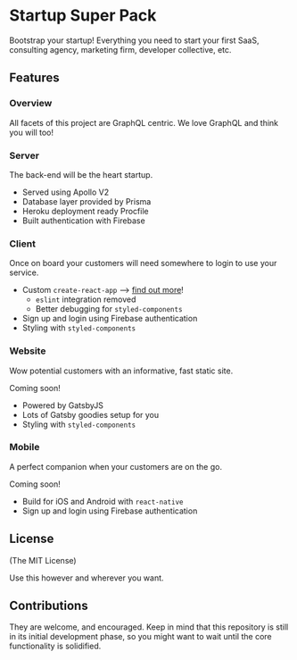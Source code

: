 # Startup Super Pack

Bootstrap your startup! Everything you need to start your first SaaS, consulting agency, marketing firm, developer collective, etc.

## Features

### Overview

All facets of this project are GraphQL centric. We love GraphQL and think you will too!

### Server

The back-end will be the heart  startup.

- Served using Apollo V2
- Database layer provided by Prisma
- Heroku deployment ready Procfile
- Built authentication with Firebase

### Client

Once on board your customers will need somewhere to login to use your service.

- Custom `create-react-app` --> [find out more](https://github.com/joserocha3/create-react-app-eslintless)!
  - `eslint` integration removed
  - Better debugging for `styled-components`
- Sign up and login using Firebase authentication
- Styling with `styled-components`

### Website

Wow potential customers with an informative, fast static site.

Coming soon!

- Powered by GatsbyJS
- Lots of Gatsby goodies setup for you
- Styling with `styled-components`

### Mobile

A perfect companion when your customers are on the go.

Coming soon!

- Build for iOS and Android with `react-native`
- Sign up and login using Firebase authentication

## License

(The MIT License)

Use this however and wherever you want.

## Contributions

They are welcome, and encouraged. Keep in mind that this repository is still in its initial development phase, so you might want to wait until the core functionality is solidified.
